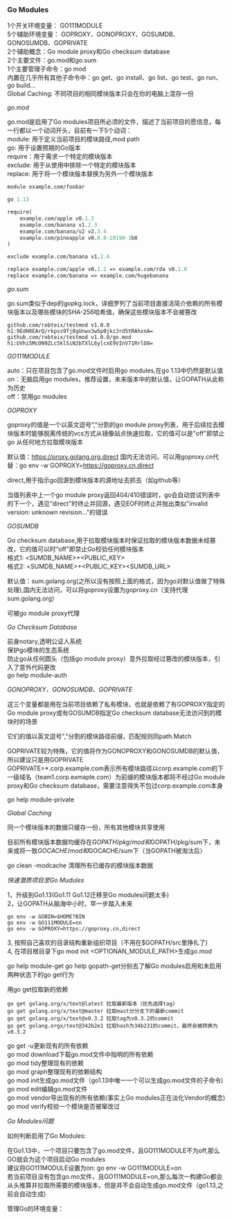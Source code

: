 ### Go Modules 


1个开关环境变量： GO111MODULE  
5个辅助环境变量： GOPROXY、GONOPROXY、GOSUMDB、GONOSUMDB、GOPRIVATE   
2个辅助概念：Go module proxy和Go checksum database   
2个主要文件：go.mod和go.sum   
1个主要管理子命令：go mod   
内置在几乎所有其他子命令中：go get、go install、go list、go test、go run、go build...   
Global Caching: 不同项目的相同模块版本只会在你的电脑上混存一份  



*go.mod*  

go.mod是启用了Go modules项目所必须的文件，描述了当前项目的愿信息，每一行都以一个动词开头，目前有一下5个动词：  
module: 用于定义当前项目的模块路径,mod path   
go: 用于设置预期的Go版本   
require：用于需求一个特定的模块版本   
exclude: 用于从使用中排除一个特定的模块版本   
replace: 用于将一个模块版本替换为另外一个模块版本   

```mod
module example.com/foobar  

go 1.13   

require(
    example.com/apple v0.1.2
    example.com/banana v1.2.3   
    example.com/banana/v2 v2.3.4
    example.com/pineapple v0.0.0-20190-1b0
)

exclude example.com/banana v1.2.4  

replace example.com/apple v0.1.2 => example.com/rda v0.1.0  
replace example.com/banana => example.com/hugebanana  
```



*go.sum*  

go.sum类似于dep的gopkg.lock，详细罗列了当前项目直接活简介依赖的所有模块版本以及哪些模块的SHA-256哈希值，确保这些模块版本不会被篡改  

```go.sum
github.com/robteix/testmod v1.0.0 h1:9EdH0EArQ/rkpss9Tj8gUnwx3w5p0jkzJrd5tRAhxnA=
github.com/robteix/testmod v1.0.0/go.mod h1:UVhi5McON9ZLc5kl5iN2bTXlL6ylcxE9VInV71RrlO8=
```

*GO111MODULE*  

auto：只在项目包含了go.mod文件时启用go modules,在go 1.13中仍然是默认值   
on：无脑启用go modules，推荐设置，未来版本中的默认值，让GOPATH从此称为历史  
off：禁用go modules  

*GOPROXY*   

goproxy的值是一个以英文逗号“,"分割的go module proxy列表，用于后续拉去模块版本时能够脱离传统的vcs方式从镜像站点快速拉取，它的值可以是"off"即禁止go 从任何地方拉取模块版本   

默认值：https://proxy.golang.org,direct 国内无法访问，可以用goproxy.cn代替：go env -w GOPROXY=https://goproxy.cn,direct   

direct,用于指示go回源到模块版本的源地址去抓去（如github等） 

当值列表中上一个go module proxy返回404/410错误时，go会自动尝试列表中的下一个，遇见“direct"时终止并回源，遇见EOF时终止并抛出类似"invalid version: unknown revision..."的错误   

*GOSUMDB*  

Go checksum database,用于拉取模块版本时保证拉取的模块版本数据未经篡改，它的值可以时“off"即禁止Go校验任何模块版本   
格式1: <SUMDB_NAME>+<PUBLIC_KEY>  
格式2: <SUMDB_NAME>+<PUBLIC_KEY><SUMDB_URL>   

默认值：sum.golang.org(之所以没有按照上面的格式，因为go对默认值做了特殊处理),国内无法访问，可以将goproxy设置为goproxy.cn（支持代理sum.golang.org）     

可被go module proxy代理   


*Go Checksum Database*

前身notary,透明公证人系统  
保护go模块的生态系统  
防止go从任何圆头（包括go module proxy）意外拉取经过篡改的模块版本，引入了意外代码更改   
go help module-auth   


*GONOPROXY、GONOSUMDB、GOPRIVATE*  

这三个变量都是用在当前项目依赖了私有模块，也就是依赖了有GOPROXY指定的Go module proxy或有GOSUMDB指定Go checksum database无法访问到的模块时的场景   

它们的值以英文逗号","分割的模块路径前缀，匹配规则同path.Match   

GOPRIVATE较为特殊，它的值将作为GONOPROXY和GONOSUMDB的默认值，所以建议只是用GOPRIVATE  
GOPRIVATE=*.corp.example.com表示所有模块路径以corp.example.com的下一级域名（team1.corp.exmaple.com）为前缀的模块版本都将不经过Go module proxy和Go checksum database，需要注意得失不包过corp.example.com本身  

go help module-private   


*Glabal Caching*  

同一个模块版本的数据只缓存一份，所有其他模块共享使用   

目前所有模块版本数据均缓存在$GOPATH/pkg/mod和$GOPATH/pkg/sum下，未来或将一致$GOCACHE/mod和$GOCACHE/sum下（当GOPATH被淘汰后）   

go clean -modcache 清理所有已缓存的模块版本数据   



*快速潜质项目至Go Mudules*   

1，升级到Go1.13(Go1.11 Go1.12迁移至Go modules问题太多)   
2，让GOPATH从脑海中小时，早一步踏入未来  

    go env -w GOBIN=$HOME?BIN  
    go env -w GO111MODULE=on  
    go env -w GOPROXY=https://goproxy.cn,direct  
3, 按照自己喜欢的目录结构重新组织项目（不用在$GOPATH/src里挣扎了)   
4, 在项目根目录下go mod init <OPTIONAN_MODULE_PATH>生成go.mod  

go help module-get go help gopath-get分别去了解Go modules启用和未启用两种状态下的go get行为  

用go get拉取新的依赖   

    go get golang.org/x/text@latest 拉取最新版本（优先选择tag)  
    go get golang.org/x/text@master 拉取mast分分支下的最新commit  
    go get golang.org/x/text@v0.3.2 拉取tag为v0.3.2的commit  
    go get golang.orgx/text@342b2e1 拉取hash为34b231的commit，最终会被转换为v0.3.2   

go get -u更新现有的所有依赖  
go mod download下载go.mod文件中指明的所有依赖  
go mod tidy整理现有的依赖  
go mod graph整理现有的依赖结构   
go mod init生成go.mod文件（go1.13中唯一一个可以生成go.mod文件的子命令)   
go mod edit编辑go.mod文件   
go mod vendor导出现有的所有依赖(事实上Go modules正在淡化Vendor的概念)   
go mod verify校验一个模块是否被窜改过  


*Go Modules问题*   

如何判断启用了Go Modules: 

在Go1.13中，一个项目只要包含了go.mod文件，且GO111MODULE不为off,那么GO就会为这个项目启动Go modules   
建议将GO111MODULE设置为on: go env -w GO111MODULE=on  
若当前项目没有包含go.mo文件，且GO111MODULE=on,那么每次一构建Go都会从头推算并拉取所需要的模块版本，但是并不会自动生成go.mod文件（go1.13,之前会自动生成)  

管理Go的环境变量：  



 